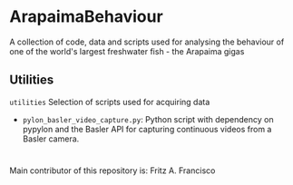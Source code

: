 # ArapaimaBehaviour
A collection of code, data and scripts used for analysing the behaviour of one of the world's largest freshwater fish - the Arapaima gigas

## Utilities
```utilities```
Selection of scripts used for acquiring data
 - ```pylon_basler_video_capture.py```:  Python script with dependency on pypylon and the Basler API for capturing continuous videos from a Basler camera.

#

Main contributor of this repository is: Fritz A. Francisco
